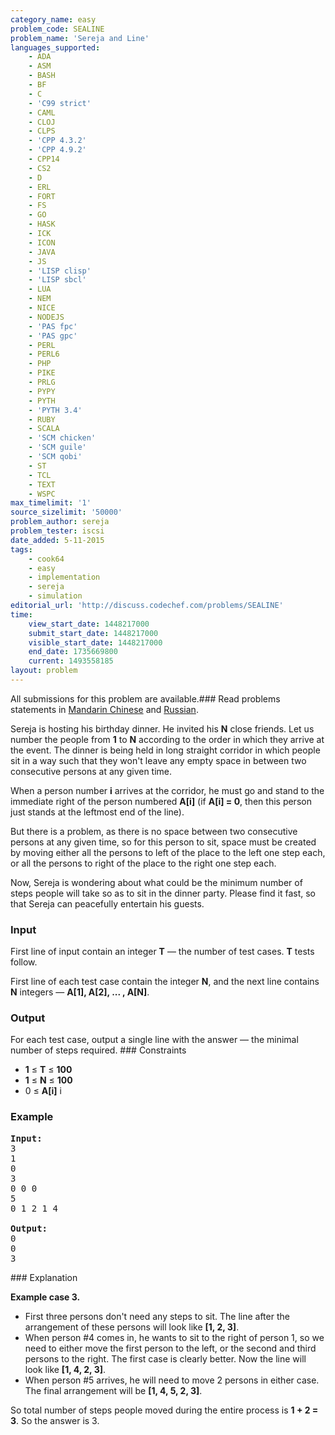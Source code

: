 ```yaml
---
category_name: easy
problem_code: SEALINE
problem_name: 'Sereja and Line'
languages_supported:
    - ADA
    - ASM
    - BASH
    - BF
    - C
    - 'C99 strict'
    - CAML
    - CLOJ
    - CLPS
    - 'CPP 4.3.2'
    - 'CPP 4.9.2'
    - CPP14
    - CS2
    - D
    - ERL
    - FORT
    - FS
    - GO
    - HASK
    - ICK
    - ICON
    - JAVA
    - JS
    - 'LISP clisp'
    - 'LISP sbcl'
    - LUA
    - NEM
    - NICE
    - NODEJS
    - 'PAS fpc'
    - 'PAS gpc'
    - PERL
    - PERL6
    - PHP
    - PIKE
    - PRLG
    - PYPY
    - PYTH
    - 'PYTH 3.4'
    - RUBY
    - SCALA
    - 'SCM chicken'
    - 'SCM guile'
    - 'SCM qobi'
    - ST
    - TCL
    - TEXT
    - WSPC
max_timelimit: '1'
source_sizelimit: '50000'
problem_author: sereja
problem_tester: iscsi
date_added: 5-11-2015
tags:
    - cook64
    - easy
    - implementation
    - sereja
    - simulation
editorial_url: 'http://discuss.codechef.com/problems/SEALINE'
time:
    view_start_date: 1448217000
    submit_start_date: 1448217000
    visible_start_date: 1448217000
    end_date: 1735669800
    current: 1493558185
layout: problem
---
```

All submissions for this problem are available.###  Read problems statements in [Mandarin Chinese](http://www.codechef.com/download/translated/COOK64/mandarin/SEALINE.pdf) and [Russian](http://www.codechef.com/download/translated/COOK64/russian/SEALINE.pdf).

Sereja is hosting his birthday dinner. He invited his **N** close friends. Let us number the people from **1** to **N** according to the order in which they arrive at the event. The dinner is being held in long straight corridor in which people sit in a way such that they won't leave any empty space in between two consecutive persons at any given time.

When a person number **i** arrives at the corridor, he must go and stand to the immediate right of the person numbered **A\[i\]** (if **A\[i\] = 0**, then this person just stands at the leftmost end of the line).

But there is a problem, as there is no space between two consecutive persons at any given time, so for this person to sit, space must be created by moving either all the persons to left of the place to the left one step each, or all the persons to right of the place to the right one step each.

Now, Sereja is wondering about what could be the minimum number of steps people will take so as to sit in the dinner party. Please find it fast, so that Sereja can peacefully entertain his guests.

### Input

First line of input contain an integer **T** — the number of test cases. **T** tests follow.

First line of each test case contain the integer **N**, and the next line contains **N** integers — **A\[1\], A\[2\], ... , A\[N\]**.

### Output

For each test case, output a single line with the answer — the minimal number of steps required. ### Constraints

- **1** ≤ **T** ≤ **100**
- **1** ≤ **N** ≤ **100**
- 0 ≤ **A\[i\]** i

### Example

<pre><b>Input:</b>
3
1
0
3
0 0 0
5
0 1 2 1 4

<b>Output:</b>
0
0
3
</pre>### Explanation

**Example case 3.**

- First three persons don't need any steps to sit. The line after the arrangement of these persons will look like **\[1, 2, 3\]**.
- When person #4 comes in, he wants to sit to the right of person 1, so we need to either move the first person to the left, or the second and third persons to the right. The first case is clearly better. Now the line will look like **\[1, 4, 2, 3\]**.
- When person #5 arrives, he will need to move 2 persons in either case. The final arrangement will be **\[1, 4, 5, 2, 3\]**.

So total number of steps people moved during the entire process is **1 + 2 = 3**. So the answer is 3.
